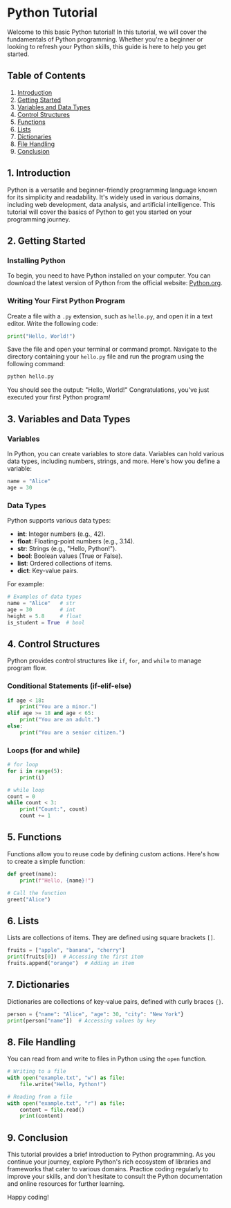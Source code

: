 # Python Tutorial

Welcome to this basic Python tutorial! In this tutorial, we will cover the fundamentals of Python programming. Whether you're a beginner or looking to refresh your Python skills, this guide is here to help you get started.

## Table of Contents

1. [Introduction](#introduction)
2. [Getting Started](#getting-started)
3. [Variables and Data Types](#variables-and-data-types)
4. [Control Structures](#control-structures)
5. [Functions](#functions)
6. [Lists](#lists)
7. [Dictionaries](#dictionaries)
8. [File Handling](#file-handling)
9. [Conclusion](#conclusion)

<a name="introduction"></a>

## 1. Introduction

Python is a versatile and beginner-friendly programming language known for its simplicity and readability. It's widely used in various domains, including web development, data analysis, and artificial intelligence. This tutorial will cover the basics of Python to get you started on your programming journey.

<a name="getting-started"></a>

## 2. Getting Started

### Installing Python

To begin, you need to have Python installed on your computer. You can download the latest version of Python from the official website: [Python.org](https://www.python.org/downloads/).

### Writing Your First Python Program

Create a file with a `.py` extension, such as `hello.py`, and open it in a text editor. Write the following code:

```python
print("Hello, World!")
```

Save the file and open your terminal or command prompt. Navigate to the directory containing your `hello.py` file and run the program using the following command:

```bash
python hello.py
```

You should see the output: "Hello, World!" Congratulations, you've just executed your first Python program!

<a name="variables-and-data-types"></a>

## 3. Variables and Data Types

### Variables

In Python, you can create variables to store data. Variables can hold various data types, including numbers, strings, and more. Here's how you define a variable:

```python
name = "Alice"
age = 30
```

### Data Types

Python supports various data types:

- **int**: Integer numbers (e.g., 42).
- **float**: Floating-point numbers (e.g., 3.14).
- **str**: Strings (e.g., "Hello, Python!").
- **bool**: Boolean values (True or False).
- **list**: Ordered collections of items.
- **dict**: Key-value pairs.

For example:

```python
# Examples of data types
name = "Alice"   # str
age = 30         # int
height = 5.8     # float
is_student = True  # bool
```

<a name="control-structures"></a>

## 4. Control Structures

Python provides control structures like `if`, `for`, and `while` to manage program flow.

### Conditional Statements (if-elif-else)

```python
if age < 18:
    print("You are a minor.")
elif age >= 18 and age < 65:
    print("You are an adult.")
else:
    print("You are a senior citizen.")
```

### Loops (for and while)

```python
# for loop
for i in range(5):
    print(i)

# while loop
count = 0
while count < 3:
    print("Count:", count)
    count += 1
```

<a name="functions"></a>

## 5. Functions

Functions allow you to reuse code by defining custom actions. Here's how to create a simple function:

```python
def greet(name):
    print(f"Hello, {name}!")

# Call the function
greet("Alice")
```

<a name="lists"></a>

## 6. Lists

Lists are collections of items. They are defined using square brackets `[]`.

```python
fruits = ["apple", "banana", "cherry"]
print(fruits[0])  # Accessing the first item
fruits.append("orange")  # Adding an item
```

<a name="dictionaries"></a>

## 7. Dictionaries

Dictionaries are collections of key-value pairs, defined with curly braces `{}`.

```python
person = {"name": "Alice", "age": 30, "city": "New York"}
print(person["name"])  # Accessing values by key
```

<a name="file-handling"></a>

## 8. File Handling

You can read from and write to files in Python using the `open` function.

```python
# Writing to a file
with open("example.txt", "w") as file:
    file.write("Hello, Python!")

# Reading from a file
with open("example.txt", "r") as file:
    content = file.read()
    print(content)
```

<a name="conclusion"></a>

## 9. Conclusion

This tutorial provides a brief introduction to Python programming. As you continue your journey, explore Python's rich ecosystem of libraries and frameworks that cater to various domains. Practice coding regularly to improve your skills, and don't hesitate to consult the Python documentation and online resources for further learning.

Happy coding!